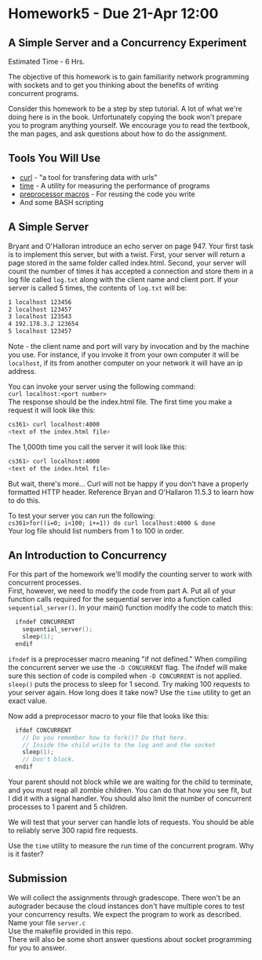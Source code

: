 # Homework5 - Due 21-Apr 12:00
## A Simple Server and a Concurrency Experiment
Estimated Time - 6 Hrs.

The objective of this homework is to gain familiarity network programming with sockets and 
to get you thinking about the benefits of writing concurrent programs. 

Consider this homework to be a step by step tutorial. A lot of what we're doing here is 
in the book. Unfortunately copying the book won't prepare you to program anything 
yourself. We encourage you to read the textbook, the man pages, and ask questions 
about how to do the assignment. 

## Tools You Will Use
* [curl](https://curl.haxx.se/) - "a tool for transfering data with urls"
* [time](http://man7.org/linux/man-pages/man1/time.1.html) - A utility for measuring the performance of programs
* [preprocessor macros](https://gcc.gnu.org/onlinedocs/gcc-2.95.3/cpp_1.html#SEC29) - For reusing the code you write
* And some BASH scripting

## A Simple Server

Bryant and O'Halloran introduce an echo server on page 947. Your first task is to implement 
this server, but with a twist. First, your server will return a page stored in the same folder 
called index.html. Second, your server will count the number of times it has accepted a 
connection and store them in a log file called `log.txt` along with the client name and client port. 
If your server is called 5 times, the 
contents of `log.txt` will be: 
```BASH
1 localhost 123456  
2 localhost 123457  
3 localhost 123543  
4 192.178.3.2 123654   
5 localhost 123457  
```
Note - the client name and port will vary by invocation and by the machine you use. For instance, if 
you invoke it from your own computer it will be `localhost`, if its from another computer on your network 
it will have an ip address.  

You can invoke your server using the following command:  
`curl localhost:<port number>`  
The response should be the index.html file. The first time you make a request 
it will look like this:  
```BASH
cs361> curl localhost:4000  
<text of the index.html file>
```
The 1,000th time you call the server it will look like this:  
```BASH
cs361> curl localhost:4000  
<text of the index.html file>
```

But wait, there's more... Curl will not be happy if you don't have a properly formatted HTTP header. 
Reference Bryan and O'Hallaron 11.5.3 to learn how to do this. 

To test your server you can run the following:  
`cs361>for((i=0; i<100; i+=1)) do curl localhost:4000 & done`  
Your log file should list numbers from 1 to 100 in order. 

## An Introduction to Concurrency
For this part of the homework we'll modify the counting server to work with concurrent processes.  
First, however, we need to modify the code from part A. Put all of your function calls required for 
the sequential server into a function called `sequential_server()`. In your main() function modify the 
code to match this:  
```c
  ifndef CONCURRENT  
    sequential_server();
    sleep(1);
  endif
```
`ifndef` is a preprocesser macro meaning "if not defined." When compiling the concurrent server we use the 
`-D CONCURRENT` flag. The ifndef will make sure this section of code is compiled when `-D CONCURRENT` is not 
applied.  
`sleep()` puts the process to sleep for 1 second. Try making 100 requests to your server again. How long 
does it take now? Use the `time` utility to get an exact value.  

Now add a preprocessor macro to your file that looks like this:  
```c
  ifdef CONCURRENT
    // Do you remember how to fork()? Do that here. 
    // Inside the child write to the log and and the socket
    sleep(1);
    // Don't block. 
  endif
```
Your parent should not block while we are waiting for the child to terminate, and you must reap all 
zombie children. You can do that how you see fit, but I did it with a signal handler. You should also 
limit the number of concurrent processes to 1 parent and 5 children.  

We will test that your server can handle lots of requests. You should be able to reliably serve 300 rapid fire requests.  

Use the `time` utility to measure the run time of the concurrent program. Why is it faster?  

## Submission  
We will collect the assignments through gradescope. There won't be an autograder because the cloud instances don't 
have multiple cores to test your concurrency results. We expect the program to work as described.  
Name your file `server.c`  
Use the makefile provided in this repo.  
There will also be some short answer questions about socket programming for you to answer.  
